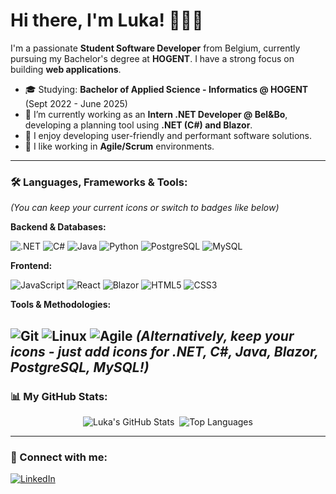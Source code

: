 # Hi there, I'm Luka! 👋🇧🇪

I'm a passionate **Student Software Developer** from Belgium, currently pursuing my Bachelor's degree at **HOGENT**. I have a strong focus on building **web applications**.

* 🎓 Studying: **Bachelor of Applied Science - Informatics @ HOGENT** (Sept 2022 - June 2025) 
* 🔭 I’m currently working as an **Intern .NET Developer @ Bel&Bo**, developing a planning tool using **.NET (C#) and Blazor**.
* 🌱 I enjoy developing user-friendly and performant software solutions.
* 🤝 I like working in **Agile/Scrum** environments.

---

### 🛠️ Languages, Frameworks & Tools:

*(You can keep your current icons or switch to badges like below)*

**Backend & Databases:**

![.NET](https://img.shields.io/badge/.NET-512BD4?style=for-the-badge&logo=dotnet&logoColor=white) ![C#](https://img.shields.io/badge/C%23-239120?style=for-the-badge&logo=c-sharp&logoColor=white) ![Java](https://img.shields.io/badge/Java-ED8B00?style=for-the-badge&logo=openjdk&logoColor=white) ![Python](https://img.shields.io/badge/Python-3776AB?style=for-the-badge&logo=python&logoColor=white) ![PostgreSQL](https://img.shields.io/badge/PostgreSQL-4169E1?style=for-the-badge&logo=postgresql&logoColor=white) ![MySQL](https://img.shields.io/badge/MySQL-4479A1?style=for-the-badge&logo=mysql&logoColor=white)

**Frontend:**

![JavaScript](https://img.shields.io/badge/JavaScript-F7DF1E?style=for-the-badge&logo=javascript&logoColor=black) ![React](https://img.shields.io/badge/React-61DAFB?style=for-the-badge&logo=react&logoColor=black) ![Blazor](https://img.shields.io/badge/Blazor-512BD4?style=for-the-badge&logo=blazor&logoColor=white) ![HTML5](https://img.shields.io/badge/HTML5-E34F26?style=for-the-badge&logo=html5&logoColor=white) ![CSS3](https://img.shields.io/badge/CSS3-1572B6?style=for-the-badge&logo=css3&logoColor=white)

**Tools & Methodologies:**

![Git](https://img.shields.io/badge/Git-F05032?style=for-the-badge&logo=git&logoColor=white) ![Linux](https://img.shields.io/badge/Linux-FCC624?style=for-the-badge&logo=linux&logoColor=black) ![Agile](https://img.shields.io/badge/Agile/Scrum-0096D6?style=for-the-badge&logo=jira&logoColor=white) *(Alternatively, keep your icons - just add icons for .NET, C#, Java, Blazor, PostgreSQL, MySQL!)*
---

### 📊 My GitHub Stats:

<p align="center">
  <img src="https://github-readme-stats.vercel.app/api?username=LukaDeserranno&show_icons=true&theme=radical" alt="Luka's GitHub Stats"/>&nbsp;
  <img src="https://github-readme-stats.vercel.app/api/top-langs/?username=LukaDeserranno&layout=compact&theme=radical" alt="Top Languages"/>
</p>

---

### 🔗 Connect with me:

<p align="left">
<a href="https://www.linkedin.com/in/luka-deserranno-6bb029279" target="_blank"><img src="https://img.shields.io/badge/LinkedIn-%230A66C2?style=for-the-badge&logo=linkedin&logoColor=white" alt="LinkedIn"></a>
</p>
